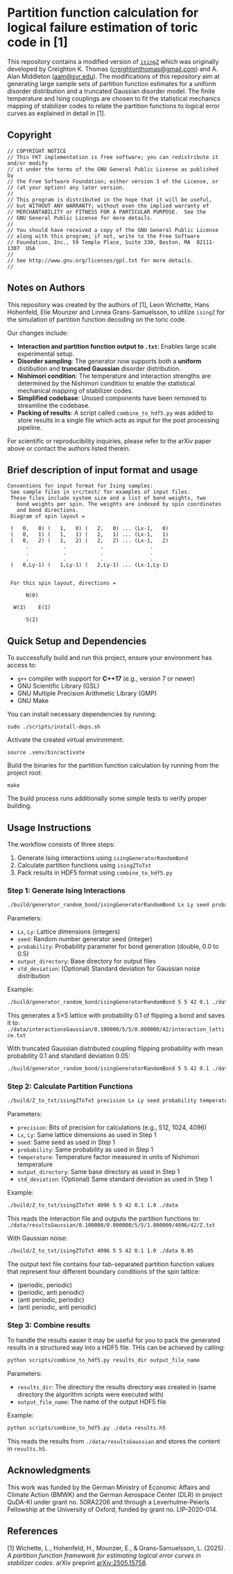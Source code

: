 # Partition function calculation for logical failure estimation of toric code in [1]
This repository contains a modified version of [`isingZ`](https://github.com/a-alan-middleton/IsingPartitionFn) which was originally developed by Creighton K. Thomas (creightonthomas@gmail.com) and A. Alan Middleton (aam@syr.edu). The modifications of this repository aim at generating large sample sets of partition function estimates for a uniform disorder distribution and a truncated Gaussian disorder model.
The finite temperature and Ising couplings are chosen to fit the statistical mechanics mapping of stabilizer codes to relate the partition functions to logical error curves as explained in detail in [1].

## Copyright
```text
// COPYRIGHT NOTICE
// This FKT implementation is free software; you can redistribute it and/or modify
// it under the terms of the GNU General Public License as published by
// the Free Software Foundation; either version 3 of the License, or
// (at your option) any later version.
//
// This program is distributed in the hope that it will be useful,
// but WITHOUT ANY WARRANTY; without even the implied warranty of
// MERCHANTABILITY or FITNESS FOR A PARTICULAR PURPOSE.  See the
// GNU General Public License for more details.
//
// You should have received a copy of the GNU General Public License
// along with this program; if not, write to the Free Software
// Foundation, Inc., 59 Temple Place, Suite 330, Boston, MA  02111-1307  USA
//
// See http://www.gnu.org/licenses/gpl.txt for more details.
//
```

## Notes on Authors
This repository was created by the authors of [1], Leon Wichette, Hans Hohenfeld, Elie Mounzer and Linnea Grans-Samuelsson, to utilize `isingZ` for the simulation of partition function decoding on the toric code.

Our changes include:
- **Interaction and partition function output to `.txt`**: Enables large scale experimental setup.
- **Disorder sampling**: The generator now supports both a **uniform** distibution and **truncated Gaussian** disorder distribution.
- **Nishimori condition**: The temperature and interaction strengths are determined by the Nishimori condition to enable the statistical mechanical mapping of stabilizer codes.
- **Simplified codebase**: Unused components have been removed to streamline the codebase.
- **Packing of results**: A script called `combine_to_hdf5.py` was added to store results in a single file which acts as input for the post processing pipeline.

For scientific or reproducibility inquiries, please refer to the arXiv paper above or contact the authors listed therein.

## Brief description of input format and usage
```text
Conventions for input format for Ising samples:
 See sample files in src/test/ for examples of input files.
 These files include system size and a list of bond weights, two
   bond weights per spin. The weights are indexed by spin coordinates
   and bond directions.
 Diagram of spin layout =

 (   0,   0) (   1,   0) (   2,   0) ... (Lx-1,   0)
 (   0,   1) (   1,   1) (   2,   1) ... (Lx-1,   1)
 (   0,   2) (   1,   2) (   2,   2) ... (Lx-1,   2)
      .           .           .               .
      .           .           .               .
      .           .           .               .
 (   0,Ly-1) (   1,Ly-1) (   2,Ly-1) ... (Lx-1,Ly-1)


 For this spin layout, directions =

      N(0)

  W(3)    E(1)

      S(2)
```

## Quick Setup and Dependencies

To successfully build and run this project, ensure your environment has access to:
- `g++` compiler with support for **C++17** (e.g., version 7 or newer)
- GNU Scientific Library (GSL)
- GNU Multiple Precision Arithmetic Library (GMP)
- GNU Make

You can install necessary dependencies by running:
```
sudo ./scripts/install-deps.sh
```

Activate the created virtual environment:
```
source .venv/bin/activate
```

Build the binaries for the partition function calculation by running from the project root:
```
make
```

The build process runs additionally some simple tests to verify proper building.

## Usage Instructions

The workflow consists of three steps:
1. Generate Ising interactions using `isingGeneratorRandomBond`
2. Calculate partition functions using `isingZToTxt`
3. Pack results in HDF5 format using `combine_to_hdf5.py`

### Step 1: Generate Ising Interactions

```bash
./build/generator_random_bond/isingGeneratorRandomBond Lx Ly seed probability output_directory [std_deviation]
```

Parameters:
- `Lx`, `Ly`: Lattice dimensions (integers)
- `seed`: Random number generator seed (integer)
- `probability`: Probability parameter for bond generation (double, 0.0 to 0.5)
- `output_directory`: Base directory for output files
- `std_deviation`: (Optional) Standard deviation for Gaussian noise distribution

Example:
```bash
./build/generator_random_bond/isingGeneratorRandomBond 5 5 42 0.1 ./data
```

This generates a 5×5 lattice with probability 0.1 of flipping a bond and saves it to:
`./data/interactionsGaussian/0.100000/5/5/0.000000/42/interaction_lattice.txt`

With truncated Gaussian distributed coupling flipping probability with mean probability 0.1 and standard deviation 0.05:
```bash
./build/generator_random_bond/isingGeneratorRandomBond 5 5 42 0.1 ./data 0.05
```

### Step 2: Calculate Partition Functions

```bash
./build/Z_to_txt/isingZToTxt precision Lx Ly seed probability temperature output_directory [std_deviation]
```

Parameters:
- `precision`: Bits of precision for calculations (e.g., 512, 1024, 4096)
- `Lx`, `Ly`: Same lattice dimensions as used in Step 1
- `seed`: Same seed as used in Step 1
- `probability`: Same probability as used in Step 1
- `temperature`: Temperature factor measured in units of Nishimori temperature
- `output_directory`: Same base directory as used in Step 1
- `std_deviation`: (Optional) Same standard deviation as used in Step 1

Example:
```bash
./build/Z_to_txt/isingZToTxt 4096 5 5 42 0.1 1.0 ./data
```

This reads the interaction file and outputs the partition functions to:
`./data/resultsGaussian/0.100000/0.000000/5/5/1.000000/4096/42/Z.txt`

With Gaussian noise:
```bash
./build/Z_to_txt/isingZToTxt 4096 5 5 42 0.1 1.0 ./data 0.05
```

The output text file contains four tab-separated partition function values that represent four different boundary conditions of the spin lattice:
 - (periodic, periodic)
 - (periodic, anti periodic)
 - (anti periodic, periodic)
 - (anti periodic, anti periodic)


### Step 3: Combine results

To handle the results easier it may be useful for you to pack the generated results in a structured way into a HDF5 file. THis can be achieved by calling:

```bash
python scripts/combine_to_hdf5.py results_dir output_file_name
```
Parameters:
- `results_dir`: The directory the results directory was created in (same directory the algorithm scripts were executed with)
- `output_file_name`: The name of the output HDF5 file

Example:
```bash
python scripts/combine_to_hdf5.py ./data results.h5
```
This reads the results from `./data/resultsGaussian` and stores the content in `results.h5`.


## Acknowledgments

This work was funded by the German Ministry of Economic Affairs and Climate Action (BMWK) and the
German Aerospace Center (DLR) in project QuDA-KI under grant no. 50RA2206 and through a
Leverhulme-Peierls Fellowship at the University of Oxford, funded by grant no. LIP-2020-014.


## References

[1] Wichette, L., Hohenfeld, H., Mounzer, E., & Grans-Samuelsson, L. (2025). *A partition function
framework for estimating logical error curves in stabilizer codes*.  arXiv preprint
[arXiv:2505.15758](https://arxiv.org/abs/2505.15758).
